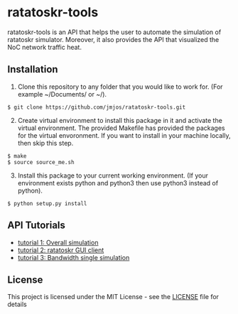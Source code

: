 # ratatoskr-tools
ratatoskr-tools is an API that helps the user to automate the simulation of ratatoskr simulator. Moreover, it also provides the API that visualized the NoC network traffic heat.

## Installation
1. Clone this repository to any folder that you would like to work for. (For example ~/Documents/ or ~/).
```console
$ git clone https://github.com/jmjos/ratatoskr-tools.git
```

2. Create virtual environment to install this package in it and activate the virtual environment. The provided Makefile has provided the packages for the virtual envoronment. If you want to install in your machine locally, then skip this step.
```console
$ make
$ source source_me.sh
```

3. Install this package to your current working environment. (If your environment exists python and python3 then use python3 instead of python).
```console
$ python setup.py install
```

## API Tutorials
- [tutorial 1: Overall simulation](./tutorials/tutorial1.md)
- [tutorial 2: ratatoskr GUI client](./tutorials/tutorial2.md)
- [tutorial 3: Bandwidth single simulation](./tutorials/tutorial3.md)

## License
This project is licensed under the MIT License - see the [LICENSE](./LICENSE) file for details